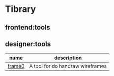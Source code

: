 # Tibrary

## frontend:tools 


## designer:tools

| name | description |
|------|-------------|
| [frame0](https://frame0.app/) | A tool for do handraw wireframes |
